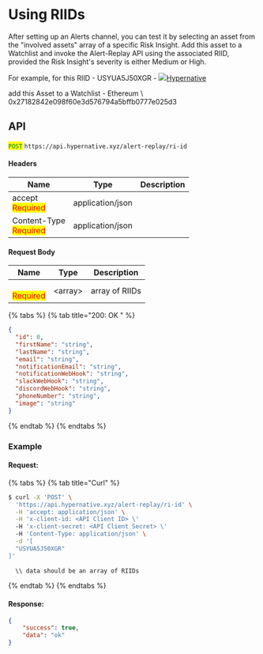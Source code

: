 # Using RIIDs

After setting up an Alerts channel, you can test it by selecting an asset from the "involved assets" array of a specific Risk Insight. Add this asset to a Watchlist and invoke the Alert-Replay API using the associated RIID, provided the Risk Insight's severity is either Medium or High.

For example, for this RIID - USYUA5J50XGR - [![](https://app.hypernative.xyz/logo.ico)Hypernative](https://app.hypernative.xyz/risk-insights/explore/USYUA5J50XGR)

add this Asset to a Watchlist - Ethereum \ 0x27182842e098f60e3d576794a5bffb0777e025d3

## API

<mark style="color:green;">`POST`</mark> `https://api.hypernative.xyz/alert-replay/ri-id`

#### Headers

| Name                                           | Type             | Description |
| ---------------------------------------------- | ---------------- | ----------- |
| accept<br /><mark style="color:red;">Required</mark>       | application/json |             |
| Content-Type<br /><mark style="color:red;">Required</mark> | application/json |             |

#### Request Body

| Name                               | Type     | Description    |
| ---------------------------------- | -------- | -------------- |
| <br /><mark style="color:red;">Required</mark> | \<array> | array of RIIDs |

{% tabs %}
{% tab title="200: OK " %}
```json
{
  "id": 0,
  "firstName": "string",
  "lastName": "string",
  "email": "string",
  "notificationEmail": "string",
  "notificationWebHook": "string",
  "slackWebHook": "string",
  "discordWebHook": "string",
  "phoneNumber": "string",
  "image": "string"
}
```
{% endtab %}
{% endtabs %}

### Example

#### Request:

{% tabs %}
{% tab title="Curl" %}
```bash
$ curl -X 'POST' \
  'https://api.hypernative.xyz/alert-replay/ri-id' \
  -H 'accept: application/json' \
  -H 'x-client-id: <API Client ID> \'
  -H 'x-client-secret: <API Client Secret> \'
  -H 'Content-Type: application/json' \
  -d '[
  "USYUA5J50XGR"
]'
  
  \\ data should be an array of RIIDs
```
{% endtab %}
{% endtabs %}

#### Response:

```json
{
    "success": true,
    "data": "ok"
}
```
